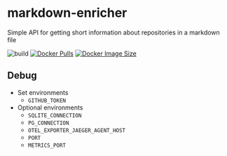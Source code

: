 # markdown-enricher

Simple API for getting short information about repositories in a markdown file

![build](https://github.com/sealbro/markdown-enricher/actions/workflows/docker.yml/badge.svg)
[![Docker Pulls](https://badgen.net/docker/pulls/sealbro/markdown-enricher?icon=docker&label=pulls)](https://hub.docker.com/r/sealbro/markdown-enricher/)
[![Docker Image Size](https://badgen.net/docker/size/sealbro/markdown-enricher?icon=docker&label=image%20size)](https://hub.docker.com/r/sealbro/markdown-enricher/)

## Debug

- Set environments
  - `GITHUB_TOKEN`
- Optional environments
  - `SQLITE_CONNECTION`
  - `PG_CONNECTION`
  - `OTEL_EXPORTER_JAEGER_AGENT_HOST`
  - `PORT`
  - `METRICS_PORT`